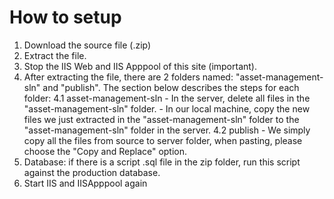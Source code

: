 # How to setup
1. Download the source file (.zip)
2. Extract the file.
3. Stop the IIS Web and IIS Apppool of this site (important).
4. After extracting the file, there are 2 folders named: "asset-management-sln" and "publish". The section below describes the steps for each folder:
   4.1 asset-management-sln
       - In the server, delete all files in the "asset-management-sln" folder.
       - In our local machine, copy the new files we just extracted in the "asset-management-sln" folder to the "asset-management-sln" folder in the server.
   4.2 publish
        - We simply copy all the files from source to server folder, when pasting, please choose the "Copy and Replace" option.
5. Database: if there is a script .sql file in the zip folder, run this script against the production database.
6. Start IIS and IISApppool again
  
